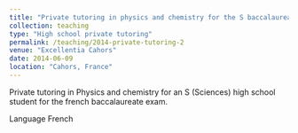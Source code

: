 ```yaml
---
title: "Private tutoring in physics and chemistry for the S baccalaureate exam"
collection: teaching
type: "High school private tutoring"
permalink: /teaching/2014-private-tutoring-2
venue: "Excellentia Cahors"
date: 2014-06-09
location: "Cahors, France"
---
```


Private tutoring in Physics and chemistry for an S (Sciences) high school student for the french baccalaureate exam.

Language French

